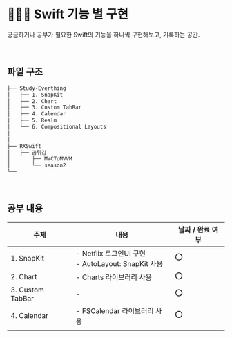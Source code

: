 # 👩🏻‍💻 Swift 기능 별 구현
궁금하거나 공부가 필요한 Swift의 기능을 하나씩 구현해보고, 기록하는 공간.

<br/>

## 파일 구조
```bash
├── Study-Everthing
│   ├── 1. SnapKit
│   ├── 2. Chart
│   ├── 3. Custom TabBar
│   ├── 4. Calendar
│   ├── 5. Realm
│   └── 6. Compositional Layouts
│
│
├── RXSwift
│   ├── 곰튀김
│       ├── MVCToMVVM
│       └── season2
└── 
``` 

<br/>

## 공부 내용

|주제                      |내용                                 |날짜 / 완료 여부            |
|--------------------------------|-------------------------------|---------------------|
|1. SnapKit  	|- Netflix 로그인UI 구현  <br/> - AutoLayout: SnapKit 사용          | ⭕️    |
|2. Chart     |- Charts 라이브러리 사용           | ⭕️    |
|3. Custom TabBar |-            | ⭕️    |
|4. Calendar |- FSCalendar 라이브러리 사용      | ⭕️    |
|          |||
